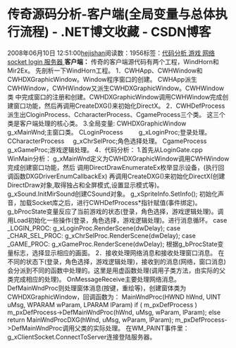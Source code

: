 
# 传奇源码分析-客户端(全局变量与总体执行流程) - .NET博文收藏 - CSDN博客


2008年06月10日 12:51:00[hejishan](https://me.csdn.net/hejishan)阅读数：1956标签：[代码分析																](https://so.csdn.net/so/search/s.do?q=代码分析&t=blog)[游戏																](https://so.csdn.net/so/search/s.do?q=游戏&t=blog)[网络																](https://so.csdn.net/so/search/s.do?q=网络&t=blog)[socket																](https://so.csdn.net/so/search/s.do?q=socket&t=blog)[login																](https://so.csdn.net/so/search/s.do?q=login&t=blog)[服务器																](https://so.csdn.net/so/search/s.do?q=服务器&t=blog)[
							](https://so.csdn.net/so/search/s.do?q=login&t=blog)[
																															](https://so.csdn.net/so/search/s.do?q=socket&t=blog)
[
				](https://so.csdn.net/so/search/s.do?q=网络&t=blog)
[
			](https://so.csdn.net/so/search/s.do?q=网络&t=blog)
[
		](https://so.csdn.net/so/search/s.do?q=游戏&t=blog)
[
	](https://so.csdn.net/so/search/s.do?q=代码分析&t=blog)
**客户端：**
传奇的客户端源代码有两个工程，WindHorn和Mir2Ex。
先剖析一下WindHorn工程。
1．CWHApp、CWHWindow和CWHDXGraphicWindow。Window程序窗口的创建。
CWHApp派生CWHWindow，CWHWindow又派生CWHDXGraphicWindow。CWHWindow类
中完成窗口的注册和创建。CWHDXGraphicWindow调用CWHWindow完成创建窗口功能，然后再调用CreateDXG()来初始化DirectX。
2．CWHDefProcess派生出CloginProcess、CcharacterProcess、CgameProcess三个类。
这三个类是客户端处理的核心类。
3.全局变量:
CWHDXGraphicWindow    g_xMainWnd;主窗口类。
CLoginProcess         g_xLoginProc;登录处理。
CCharacterProcess     g_xChrSelProc;角色选择处理。
CgameProcess       g_xGameProc;游戏逻辑处理。
4．代码分析：
1.首先从LoginGate.cpp WinMain分析：
g_xMainWnd定义为CWHDXGraphicWindow调用CWHWindow完成创建窗口功能，然后
调用DirectDrawEnumerateEx枚举显示设备，(执行回调函数DXGDriverEnumCallbackEx) 再调用CreateDXG()来初始化DirectX(创建DirectDraw对象,取得独占和全屏模式,设置显示模式等)。
g_xSound.InitMirSound创建CSound对象。
g_xSpriteInfo.SetInfo();
初始化声音，加载Socket库之后，进行CWHDefProcess*指针赋值(事件绑定)。g_bProcState变量反应了当前游戏的状态(登录，角色选择，游戏逻辑处理)。调用Load初始化一些操作(登录，角色选择，游戏逻辑处理)。进行消息循环。
case _LOGIN_PROC:
g_xLoginProc.RenderScene(dwDelay);
case _CHAR_SEL_PROC:
g_xChrSelProc.RenderScene(dwDelay);
case _GAME_PROC:
g_xGameProc.RenderScene(dwDelay);
根据g_bProcState变量标志，选择显示相应的画面。
2．接收处理网络消息和接收处理窗口消息。
在不同的状态下(登录，角色选择，游戏逻辑处理)，接收到的消息(网络，窗口消息)会分派到不同的函数中处理的。这里是用虚函数处理(调用子类方法，由实际的父类完成相应的处理)。
OnMessageReceive主要处理网络消息。DefMainWndProc则处理窗体消息(按键，重绘等)，创建窗体类为CWHDXGraphicWindow，回调函数为：
MainWndProc(HWND hWnd, UINT uMsg, WPARAM wParam, LPARAM lParam)
if ( m_pxDefProcess )
m_pxDefProcess->DefMainWndProc(hWnd, uMsg, wParam, lParam);
else
return MainWndProcDXG(hWnd, uMsg, wParam, lParam);
m_pxDefProcess->DefMainWndProc调用父类的实际处理。
在WM_PAINT事件里： g_xClientSocket.ConnectToServer连接登陆服务器。





